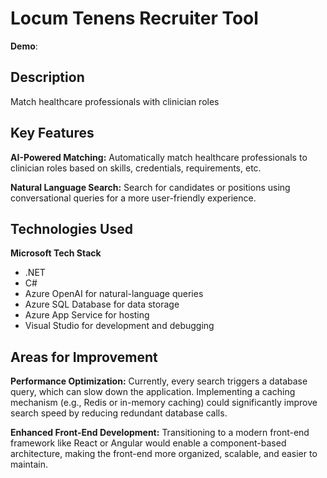 # Locum Tenens Recruiter Tool

**Demo**:

## Description

Match healthcare professionals with clinician roles

## Key Features

**AI-Powered Matching:** Automatically match healthcare professionals to clinician roles based on skills, credentials, requirements, etc.

**Natural Language Search:** Search for candidates or positions using conversational queries for a more user-friendly experience.

## Technologies Used

**Microsoft Tech Stack**

- .NET
- C#
- Azure OpenAI for natural-language queries
- Azure SQL Database for data storage
- Azure App Service for hosting
- Visual Studio for development and debugging

## Areas for Improvement

**Performance Optimization:** Currently, every search triggers a database query, which can slow down the application. Implementing a caching mechanism (e.g., Redis or in-memory caching) could significantly improve search speed by reducing redundant database calls.

**Enhanced Front-End Development:** Transitioning to a modern front-end framework like React or Angular would enable a component-based architecture, making the front-end more organized, scalable, and easier to maintain.
